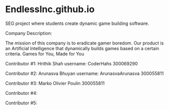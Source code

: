 # EndlessInc.github.io
SEG project where students create dynamic game building software.

Company Description:

The mission of this company is to eradicate gamer boredom. Our product is an Artificial Intelligence that dynamically builds games based on a certain criteria. Games for You, Made for You


Contributor #1: Hrithik Shah username: CoderHahs 300069290

Contributor #2: Arunasva Bhuyan username: ArunasvaArunasva 300055811

Contributor #3: Marko Olivier Poulin 300055811

Contributor #4: 

Contributor #5: 
